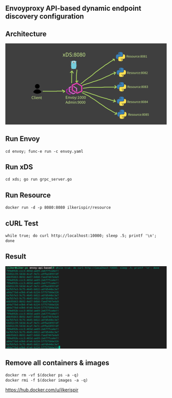 ## Envoyproxy API-based dynamic endpoint discovery configuration

## Architecture
![Architecture](images/architecture.png)

## Run Envoy
```
cd envoy; func-e run -c envoy.yaml
```

## Run xDS
```
cd xds; go run grpc_server.go
```

## Run Resource
```
docker run -d -p 8080:8080 ilkerispir/resource
```

## cURL Test
```
while true; do curl http://localhost:10000; sleep .5; printf '\n'; done
```

## Result
![Result](images/curl.png)

## Remove all containers & images
```
docker rm -vf $(docker ps -a -q)
docker rmi -f $(docker images -a -q)
```

https://hub.docker.com/u/ilkerispir